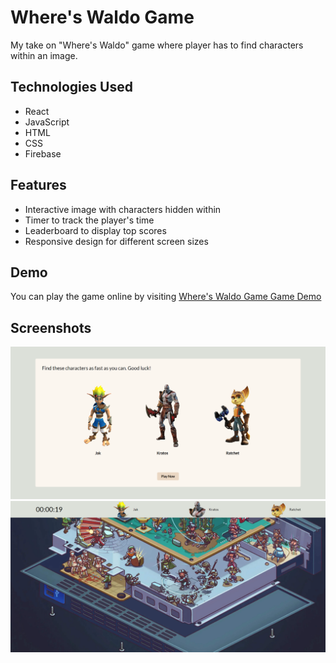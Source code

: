 # Where's Waldo Game

My take on "Where's Waldo" game where player has to find characters within an image.

## Technologies Used

- React
- JavaScript
- HTML
- CSS
- Firebase

## Features

- Interactive image with characters hidden within
- Timer to track the player's time
- Leaderboard to display top scores
- Responsive design for different screen sizes

## Demo

You can play the game online by visiting [Where's Waldo Game Game Demo](https://ikojun00.github.io/where-is-waldo)

## Screenshots

![Homepage Screenshot](./screenshots/homepage.png)
![Game Screenshot](./screenshots/game.png)
